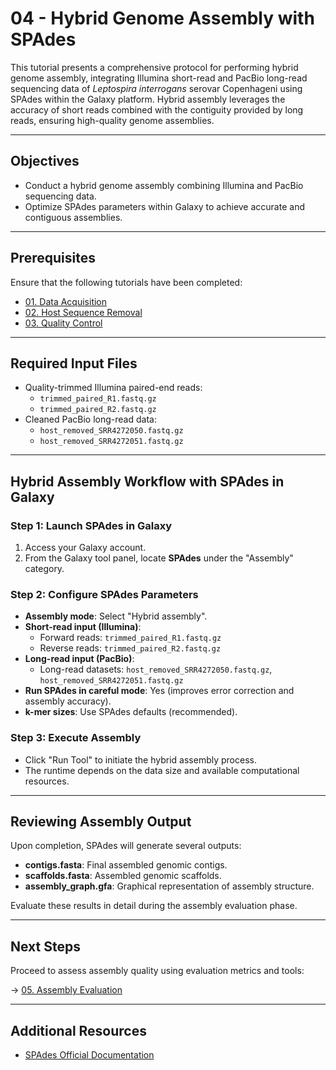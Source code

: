 # 04 - Hybrid Genome Assembly with SPAdes

This tutorial presents a comprehensive protocol for performing hybrid genome assembly, integrating Illumina short-read and PacBio long-read sequencing data of *Leptospira interrogans* serovar Copenhageni using SPAdes within the Galaxy platform. Hybrid assembly leverages the accuracy of short reads combined with the contiguity provided by long reads, ensuring high-quality genome assemblies.

---

## Objectives

- Conduct a hybrid genome assembly combining Illumina and PacBio sequencing data.
- Optimize SPAdes parameters within Galaxy to achieve accurate and contiguous assemblies.

---

## Prerequisites

Ensure that the following tutorials have been completed:

- [01. Data Acquisition](01_Data_Acquisition.md)
- [02. Host Sequence Removal](02_Host_Sequence_Removal.md)
- [03. Quality Control](03_Quality_Control.md)

---

## Required Input Files

- Quality-trimmed Illumina paired-end reads:
  - `trimmed_paired_R1.fastq.gz`
  - `trimmed_paired_R2.fastq.gz`
- Cleaned PacBio long-read data:
  - `host_removed_SRR4272050.fastq.gz`
  - `host_removed_SRR4272051.fastq.gz`

---

## Hybrid Assembly Workflow with SPAdes in Galaxy

### Step 1: Launch SPAdes in Galaxy

1. Access your Galaxy account.
2. From the Galaxy tool panel, locate **SPAdes** under the "Assembly" category.

### Step 2: Configure SPAdes Parameters

- **Assembly mode**: Select "Hybrid assembly".
- **Short-read input (Illumina)**:
  - Forward reads: `trimmed_paired_R1.fastq.gz`
  - Reverse reads: `trimmed_paired_R2.fastq.gz`
- **Long-read input (PacBio)**:
  - Long-read datasets: `host_removed_SRR4272050.fastq.gz`, `host_removed_SRR4272051.fastq.gz`
- **Run SPAdes in careful mode**: Yes (improves error correction and assembly accuracy).
- **k-mer sizes**: Use SPAdes defaults (recommended).

### Step 3: Execute Assembly

- Click "Run Tool" to initiate the hybrid assembly process.
- The runtime depends on the data size and available computational resources.

---

## Reviewing Assembly Output

Upon completion, SPAdes will generate several outputs:

- **contigs.fasta**: Final assembled genomic contigs.
- **scaffolds.fasta**: Assembled genomic scaffolds.
- **assembly_graph.gfa**: Graphical representation of assembly structure.

Evaluate these results in detail during the assembly evaluation phase.

---

## Next Steps

Proceed to assess assembly quality using evaluation metrics and tools:

→ [05. Assembly Evaluation](Assembly_Evaluation.md)

---

## Additional Resources

- [SPAdes Official Documentation](http://cab.spbu.ru/software/spades/)

